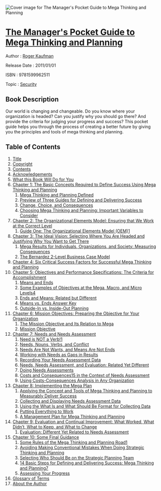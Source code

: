 ![Cover image for The Manager&#39;s Pocket Guide to Mega Thinking and Planning](https://imgdetail.ebookreading.net/cover/cover/security/EB9781599962511.jpg)

[The Manager&#39;s Pocket Guide to Mega Thinking and Planning](https://ebookreading.net/view/book/The+Manager%26%2339%3Bs+Pocket+Guide+to+Mega+Thinking+and+Planning-EB9781599962511_1.html "The Manager&#39;s Pocket Guide to Mega Thinking and Planning")
====================================================================================================================

Author : [Roger Kaufman](https://ebookreading.net/search/author/Roger+Kaufman)

Release Date : 2011/01/01

ISBN : 9781599962511

Topic : [Security](https://ebookreading.net/search/category/security)

Book Description
-----------------

Our world is changing and changeable. Do you know where your organization is headed? Can you justify why you should go there? And provide the criteria for judging your progress and success? This pocket guide helps you through the process of creating a better future by giving you the principles and tools of mega thinking and planning.
              
Table of Contents
-----------------

1. [Title](https://ebookreading.net/view/book/The+Manager%26%2339%3Bs+Pocket+Guide+to+Mega+Thinking+and+Planning-EB9781599962511_1.html)
1. [Copyright](https://ebookreading.net/view/book/The+Manager%26%2339%3Bs+Pocket+Guide+to+Mega+Thinking+and+Planning-EB9781599962511_2.html)
1. [Contents](https://ebookreading.net/view/book/The+Manager%26%2339%3Bs+Pocket+Guide+to+Mega+Thinking+and+Planning-EB9781599962511_3.html)
1. [Acknowledgements](https://ebookreading.net/view/book/The+Manager%26%2339%3Bs+Pocket+Guide+to+Mega+Thinking+and+Planning-EB9781599962511_4.html)
1. [What this Book Will Do for You](https://ebookreading.net/view/book/The+Manager%26%2339%3Bs+Pocket+Guide+to+Mega+Thinking+and+Planning-EB9781599962511_5.html)
1. [Chapter 1: The Basic Concepts Required to Define Success Using Mega Thinking and Planning](https://ebookreading.net/view/book/The+Manager%26%2339%3Bs+Pocket+Guide+to+Mega+Thinking+and+Planning-EB9781599962511_6.html)
    1. [Mega Thinking and Planning Defined](https://ebookreading.net/view/book/The+Manager%26%2339%3Bs+Pocket+Guide+to+Mega+Thinking+and+Planning-EB9781599962511_7.html#en2)
    1. [Preview of Three Guides for Defining and Delivering Success](https://ebookreading.net/view/book/The+Manager%26%2339%3Bs+Pocket+Guide+to+Mega+Thinking+and+Planning-EB9781599962511_8.html#h2_1)
    1. [Change, Choice, and Consequences](https://ebookreading.net/view/book/The+Manager%26%2339%3Bs+Pocket+Guide+to+Mega+Thinking+and+Planning-EB9781599962511_9.html#h2_2)
    1. [Choosing Mega Thinking and Planning: Important Variables to Consider](https://ebookreading.net/view/book/The+Manager%26%2339%3Bs+Pocket+Guide+to+Mega+Thinking+and+Planning-EB9781599962511_10.html#en6)
1. [Chapter 2: The Organizational Elements Model: Ensuring that We Work at the Correct Level](https://ebookreading.net/view/book/The+Manager%26%2339%3Bs+Pocket+Guide+to+Mega+Thinking+and+Planning-EB9781599962511_11.html)
    1. [Guide One: The Organizational Elements Model (OEM)1](https://ebookreading.net/view/book/The+Manager%26%2339%3Bs+Pocket+Guide+to+Mega+Thinking+and+Planning-EB9781599962511_12.html#en1_chapter02)
1. [Chapter 3: The Ideal Vision: Selecting Where You Are Headed and Justifying Why You Want to Get There](https://ebookreading.net/view/book/The+Manager%26%2339%3Bs+Pocket+Guide+to+Mega+Thinking+and+Planning-EB9781599962511_13.html)
    1. [Mega Results for Individuals, Organizations, and Society: Measuring Consequences](https://ebookreading.net/view/book/The+Manager%26%2339%3Bs+Pocket+Guide+to+Mega+Thinking+and+Planning-EB9781599962511_14.html#h2_5)
    1. [The Bernardez 2-Level Business Case Model](https://ebookreading.net/view/book/The+Manager%26%2339%3Bs+Pocket+Guide+to+Mega+Thinking+and+Planning-EB9781599962511_15.html#en16)
1. [Chapter 4: Six Critical Success Factors for Successful Mega Thinking and Planning](https://ebookreading.net/view/book/The+Manager%26%2339%3Bs+Pocket+Guide+to+Mega+Thinking+and+Planning-EB9781599962511_16.html)
1. [Chapter 5: Objectives and Performance Specifications: The Criteria for Accomplishment](https://ebookreading.net/view/book/The+Manager%26%2339%3Bs+Pocket+Guide+to+Mega+Thinking+and+Planning-EB9781599962511_17.html)
    1. [Means and Ends](https://ebookreading.net/view/book/The+Manager%26%2339%3Bs+Pocket+Guide+to+Mega+Thinking+and+Planning-EB9781599962511_18.html#en3_chapter05)
    1. [Some Examples of Objectives at the Mega, Macro, and Micro Levels4](https://ebookreading.net/view/book/The+Manager%26%2339%3Bs+Pocket+Guide+to+Mega+Thinking+and+Planning-EB9781599962511_19.html#en4_chapter05)
    1. [Ends and Means: Related but Different](https://ebookreading.net/view/book/The+Manager%26%2339%3Bs+Pocket+Guide+to+Mega+Thinking+and+Planning-EB9781599962511_20.html#h2_9)
    1. [Means vs. Ends Answer Key](https://ebookreading.net/view/book/The+Manager%26%2339%3Bs+Pocket+Guide+to+Mega+Thinking+and+Planning-EB9781599962511_21.html#h2_10)
    1. [Outside-In vs. Inside-Out Planning](https://ebookreading.net/view/book/The+Manager%26%2339%3Bs+Pocket+Guide+to+Mega+Thinking+and+Planning-EB9781599962511_22.html#h2_11)
1. [Chapter 6: Mission Objectives: Preparing the Objective for Your Organization](https://ebookreading.net/view/book/The+Manager%26%2339%3Bs+Pocket+Guide+to+Mega+Thinking+and+Planning-EB9781599962511_23.html)
    1. [The Mission Objective and Its Relation to Mega](https://ebookreading.net/view/book/The+Manager%26%2339%3Bs+Pocket+Guide+to+Mega+Thinking+and+Planning-EB9781599962511_24.html#h2_12)
    1. [Mission Objective](https://ebookreading.net/view/book/The+Manager%26%2339%3Bs+Pocket+Guide+to+Mega+Thinking+and+Planning-EB9781599962511_25.html#h2_13)
1. [Chapter 7: Needs and Needs Assessment](https://ebookreading.net/view/book/The+Manager%26%2339%3Bs+Pocket+Guide+to+Mega+Thinking+and+Planning-EB9781599962511_26.html)
    1. [Need is NOT a Verb!1](https://ebookreading.net/view/book/The+Manager%26%2339%3Bs+Pocket+Guide+to+Mega+Thinking+and+Planning-EB9781599962511_27.html#en1_chapter07)
    1. [Needs, Nouns, Verbs, and Conflict](https://ebookreading.net/view/book/The+Manager%26%2339%3Bs+Pocket+Guide+to+Mega+Thinking+and+Planning-EB9781599962511_28.html#h2_15)
    1. [Needs Are Not Wants, and Means Are Not Ends](https://ebookreading.net/view/book/The+Manager%26%2339%3Bs+Pocket+Guide+to+Mega+Thinking+and+Planning-EB9781599962511_29.html#h2_16)
    1. [Working with Needs as Gaps in Results](https://ebookreading.net/view/book/The+Manager%26%2339%3Bs+Pocket+Guide+to+Mega+Thinking+and+Planning-EB9781599962511_30.html#h2_17)
    1. [Recording Your Needs Assessment Data](https://ebookreading.net/view/book/The+Manager%26%2339%3Bs+Pocket+Guide+to+Mega+Thinking+and+Planning-EB9781599962511_31.html#h2_18)
    1. [Needs, Needs Assessment, and Evaluation: Related Yet Different](https://ebookreading.net/view/book/The+Manager%26%2339%3Bs+Pocket+Guide+to+Mega+Thinking+and+Planning-EB9781599962511_32.html#h2_19)
    1. [Doing Needs Assessments](https://ebookreading.net/view/book/The+Manager%26%2339%3Bs+Pocket+Guide+to+Mega+Thinking+and+Planning-EB9781599962511_33.html#h2_20)
    1. [Costs and Consequences15 in the Context of Needs Assessment](https://ebookreading.net/view/book/The+Manager%26%2339%3Bs+Pocket+Guide+to+Mega+Thinking+and+Planning-EB9781599962511_34.html#en15_chapter07)
    1. [Using Costs-Consequences Analysis in Any Organization](https://ebookreading.net/view/book/The+Manager%26%2339%3Bs+Pocket+Guide+to+Mega+Thinking+and+Planning-EB9781599962511_35.html#h2_22)
1. [Chapter 8: Implementing the Mega Plan](https://ebookreading.net/view/book/The+Manager%26%2339%3Bs+Pocket+Guide+to+Mega+Thinking+and+Planning-EB9781599962511_36.html)
    1. [Applying the Concept and Tools of Mega Thinking and Planning to Measurably Deliver Success](https://ebookreading.net/view/book/The+Manager%26%2339%3Bs+Pocket+Guide+to+Mega+Thinking+and+Planning-EB9781599962511_37.html#h2_23)
    1. [Collecting and Displaying Needs Assessment Data](https://ebookreading.net/view/book/The+Manager%26%2339%3Bs+Pocket+Guide+to+Mega+Thinking+and+Planning-EB9781599962511_38.html#h2_24)
    1. [Using the What Is and What Should Be Format for Collecting Data](https://ebookreading.net/view/book/The+Manager%26%2339%3Bs+Pocket+Guide+to+Mega+Thinking+and+Planning-EB9781599962511_39.html#h2_25)
    1. [Putting Everything to Work](https://ebookreading.net/view/book/The+Manager%26%2339%3Bs+Pocket+Guide+to+Mega+Thinking+and+Planning-EB9781599962511_40.html#h2_26)
    1. [A Management Plan for Mega Thinking and Planning](https://ebookreading.net/view/book/The+Manager%26%2339%3Bs+Pocket+Guide+to+Mega+Thinking+and+Planning-EB9781599962511_41.html#h2_27)
1. [Chapter 9: Evaluation and Continual Improvement: What Worked, What Didn’t, What to Keep, and What to Change](https://ebookreading.net/view/book/The+Manager%26%2339%3Bs+Pocket+Guide+to+Mega+Thinking+and+Planning-EB9781599962511_42.html#ch9)
    1. [Evaluation: Different Yet Related to Needs Assessment](https://ebookreading.net/view/book/The+Manager%26%2339%3Bs+Pocket+Guide+to+Mega+Thinking+and+Planning-EB9781599962511_43.html#h2_28)
1. [Chapter 10: Some Final Guidance](https://ebookreading.net/view/book/The+Manager%26%2339%3Bs+Pocket+Guide+to+Mega+Thinking+and+Planning-EB9781599962511_44.html)
    1. [Some Rules of the Mega Thinking and Planning Road1](https://ebookreading.net/view/book/The+Manager%26%2339%3Bs+Pocket+Guide+to+Mega+Thinking+and+Planning-EB9781599962511_45.html#en1_chapter10)
    1. [Avoiding Making Conventional Mistakes When Doing Strategic Thinking and Planning](https://ebookreading.net/view/book/The+Manager%26%2339%3Bs+Pocket+Guide+to+Mega+Thinking+and+Planning-EB9781599962511_46.html#h2_30)
    1. [Selecting Who Should Be on the Strategic Planning Team](https://ebookreading.net/view/book/The+Manager%26%2339%3Bs+Pocket+Guide+to+Mega+Thinking+and+Planning-EB9781599962511_47.html#h2_31)
    1. [14 Basic Steps for Defining and Delivering Success: Mega Thinking and Planning7](https://ebookreading.net/view/book/The+Manager%26%2339%3Bs+Pocket+Guide+to+Mega+Thinking+and+Planning-EB9781599962511_48.html#en7_chapter10)
    1. [Assessing Your Progress](https://ebookreading.net/view/book/The+Manager%26%2339%3Bs+Pocket+Guide+to+Mega+Thinking+and+Planning-EB9781599962511_49.html#h2_33)
1. [Glossary of Terms](https://ebookreading.net/view/book/The+Manager%26%2339%3Bs+Pocket+Guide+to+Mega+Thinking+and+Planning-EB9781599962511_51.html)
1. [About the Author](https://ebookreading.net/view/book/The+Manager%26%2339%3Bs+Pocket+Guide+to+Mega+Thinking+and+Planning-EB9781599962511_0.html)
